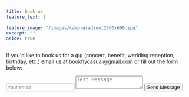 ```yaml
---
title: Book us
feature_text: |
  
feature_image: "/images/camp-gradient2560x600.jpg"
excerpt: ""
aside: true
---
```


If you'd like to book us for a gig (concert, benefit, wedding reception, birthday, etc.) email us at <a href="mailto:bookflycasual@gmail.com">bookflycasual@gmail.com</a> or fill out the form below:

<form method="POST" action="https://formspree.io/bookflycasual@gmail.com">
  <input type="email" name="email" placeholder="Your email">
  <textarea name="message" placeholder="Test Message"></textarea>
  <button type="submit">Send Message</button>
</form>
